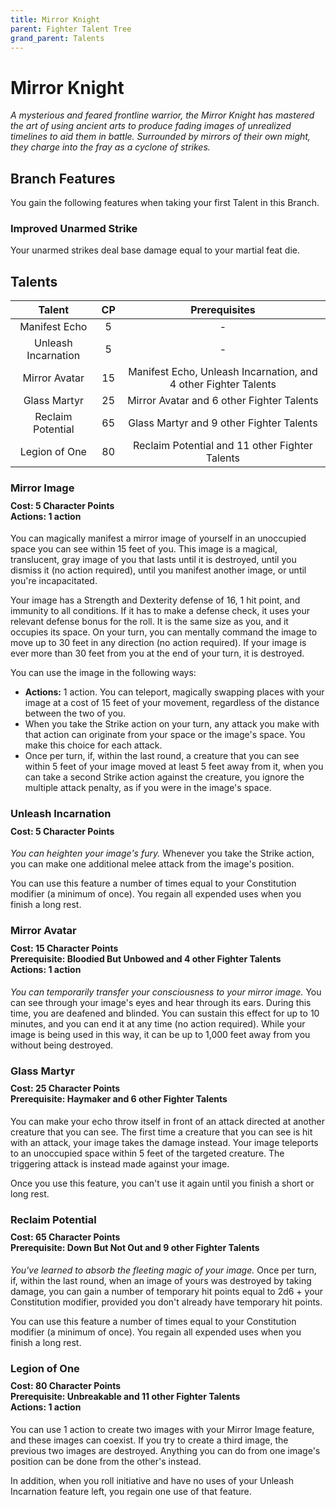```yaml
---
title: Mirror Knight
parent: Fighter Talent Tree
grand_parent: Talents
---
```


# Mirror Knight
*A mysterious and feared frontline warrior, the Mirror Knight has mastered the art of using ancient arts to produce fading images of unrealized timelines to aid them in battle. Surrounded by mirrors of their own might, they charge into the fray as a cyclone of strikes.*

## Branch Features
You gain the following features when taking your first Talent in this Branch.

### Improved Unarmed Strike

Your unarmed strikes deal base damage equal to your martial feat die.

## Talents

| Talent | CP | Prerequisites |
|:------:|:--:|:-------------:|
| Manifest Echo         | 5     | - |
| Unleash Incarnation   | 5     | - |
| Mirror Avatar         | 15    | Manifest Echo, Unleash Incarnation, and 4 other Fighter Talents |
| Glass Martyr          | 25    | Mirror Avatar and 6 other Fighter Talents |
| Reclaim Potential     | 65    | Glass Martyr and 9 other Fighter Talents |
| Legion of One         | 80    | Reclaim Potential and 11 other Fighter Talents |

### Mirror Image

<div style="margin-top:-10px;"></div>

#### **Cost:** 5 Character Points<br>**Actions:** 1 action
You can magically manifest a mirror image of yourself in an unoccupied space you can see within 15 feet of you. This image is a magical, translucent, gray image of you that lasts until it is destroyed, until you dismiss it (no action required), until you manifest another image, or until you're incapacitated.

Your image has a Strength and Dexterity defense of 16, 1 hit point, and immunity to all conditions. If it has to make a defense check, it uses your relevant defense bonus for the roll. It is the same size as you, and it occupies its space. On your turn, you can mentally command the image to move up to 30 feet in any direction (no action required). If your image is ever more than 30 feet from you at the end of your turn, it is destroyed.

You can use the image in the following ways:

- **Actions:** 1 action. You can teleport, magically swapping places with your image at a cost of 15 feet of your movement, regardless of the distance between the two of you.
- When you take the Strike action on your turn, any attack you make with that action can originate from your space or the image's space. You make this choice for each attack.
- Once per turn, if, within the last round, a creature that you can see within 5 feet of your image moved at least 5 feet away from it, when you can take a second Strike action against the creature, you ignore the multiple attack penalty, as if you were in the image's space.

### Unleash Incarnation

<div style="margin-top:-10px;"></div>

#### **Cost:** 5 Character Points
*You can heighten your image's fury.* Whenever you take the Strike action, you can make one additional melee attack from the image's position.

You can use this feature a number of times equal to your Constitution modifier (a minimum of once). You regain all expended uses when you finish a long rest.

### Mirror Avatar

<div style="margin-top:-10px;"></div>

#### **Cost:** 15 Character Points<br>**Prerequisite:** Bloodied But Unbowed and 4 other Fighter Talents<br>**Actions:** 1 action
*You can temporarily transfer your consciousness to your mirror image.* You can see through your image's eyes and hear through its ears. During this time, you are deafened and blinded. You can sustain this effect for up to 10 minutes, and you can end it at any time (no action required). While your image is being used in this way, it can be up to 1,000 feet away from you without being destroyed.

### Glass Martyr

<div style="margin-top:-10px;"></div>

#### **Cost:** 25 Character Points<br>**Prerequisite:** Haymaker and 6 other Fighter Talents
You can make your echo throw itself in front of an attack directed at another creature that you can see. The first time a creature that you can see is hit with an attack, your image takes the damage instead. Your image teleports to an unoccupied space within 5 feet of the targeted creature. The triggering attack is instead made against your image.

Once you use this feature, you can't use it again until you finish a short or long rest.

### Reclaim Potential

<div style="margin-top:-10px;"></div>

#### **Cost:** 65 Character Points<br>**Prerequisite:** Down But Not Out and 9 other Fighter Talents
*You've learned to absorb the fleeting magic of your image.* Once per turn, if, within the last round, when an image of yours was destroyed by taking damage, you can gain a number of temporary hit points equal to 2d6 + your Constitution modifier, provided you don't already have temporary hit points.

You can use this feature a number of times equal to your Constitution modifier (a minimum of once). You regain all expended uses when you finish a long rest.

### Legion of One

<div style="margin-top:-10px;"></div>

#### **Cost:** 80 Character Points<br>**Prerequisite:** Unbreakable and 11 other Fighter Talents<br>**Actions:** 1 action
You can use 1 action to create two images with your Mirror Image feature, and these images can coexist. If you try to create a third image, the previous two images are destroyed. Anything you can do from one image's position can be done from the other's instead.

In addition, when you roll initiative and have no uses of your Unleash Incarnation feature left, you regain one use of that feature.